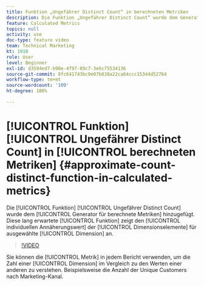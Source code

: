 ```yaml
---
title: Funktion „Ungefährer Distinct Count“ in berechneten Metriken
description: Die Funktion „Ungefährer Distinct Count“ wurde dem Generator für berechnete Metriken hinzugefügt. Diese lang erwartete Funktion zeigt den individuellen Annäherungswert der Dimensionselemente für eine ausgewählte Dimension an.
feature: Calculated Metrics
topics: null
activity: use
doc-type: feature video
team: Technical Marketing
kt: 1910
role: User
level: Beginner
exl-id: d3594ed7-b90e-4f97-89c7-3e6c75534136
source-git-commit: 8fc641743bc9e07b838a22ca64ccc15344d52764
workflow-type: tm+mt
source-wordcount: '109'
ht-degree: 100%

---
```


# [!UICONTROL Funktion] [!UICONTROL Ungefährer Distinct Count] in [!UICONTROL berechneten Metriken] {#approximate-count-distinct-function-in-calculated-metrics}

Die [!UICONTROL Funktion] [!UICONTROL Ungefährer Distinct Count] wurde dem [!UICONTROL Generator für berechnete Metriken] hinzugefügt. Diese lang erwartete [!UICONTROL Funktion] zeigt den [!UICONTROL individuellen Annäherungswert] der [!UICONTROL Dimensionselemente] für ausgewählte [!UICONTROL Dimension] an.

>[!VIDEO](https://video.tv.adobe.com/v/23722/?quality=12&learn=on)

Sie können die [!UICONTROL Metrik] in jedem Bericht verwenden, um die Zahl einer [!UICONTROL Dimension] im Vergleich zu den Werten einer anderen zu verstehen. Beispielsweise die Anzahl der Unique Customers nach Marketing-Kanal.
